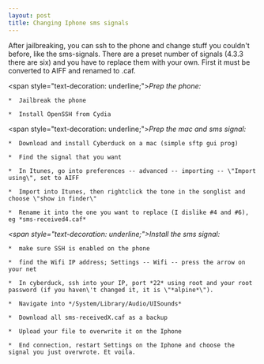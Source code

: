 ```yaml
---
layout: post
title: Changing Iphone sms signals
---
```


After jailbreaking, you can ssh to the phone and change stuff you couldn\'t before, like the sms-signals. There are a preset number of signals (4.3.3 there are six) and you have to replace them with your own. First it must be converted to AIFF and renamed to .caf.

<span style=\"text-decoration: underline;\">*Prep the phone:*</span>



	*  Jailbreak the phone

	*  Install OpenSSH from Cydia




 

<span style=\"text-decoration: underline;\">*Prep the mac and sms signal:*</span>



	*  Download and install Cyberduck on a mac (simple sftp gui prog)

	*  Find the signal that you want

	*  In Itunes, go into preferences -- advanced -- importing -- \"Import using\", set to AIFF

	*  Import into Itunes, then rightclick the tone in the songlist and choose \"show in finder\"

	*  Rename it into the one you want to replace (I dislike #4 and #6), eg *sms-received4.caf*




*<span style=\"text-decoration: underline;\">Install the sms signal:</span>*



	*  make sure SSH is enabled on the phone

	*  find the Wifi IP address; Settings -- Wifi -- press the arrow on your net

	*  In cyberduck, ssh into your IP, port *22* using root and your root password (if you haven\'t changed it, it is \"*alpine*\").

	*  Navigate into */System/Library/Audio/UISounds*

	*  Download all sms-receivedX.caf as a backup

	*  Upload your file to overwrite it on the Iphone

	*  End connection, restart Settings on the Iphone and choose the signal you just overwrote. Et voila.



